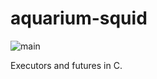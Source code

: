 # aquarium-squid

![main](https://github.com/pretore/aquarium-squid/actions/workflows/cmake.yml/badge.svg?branch=main)

Executors and futures in C.
